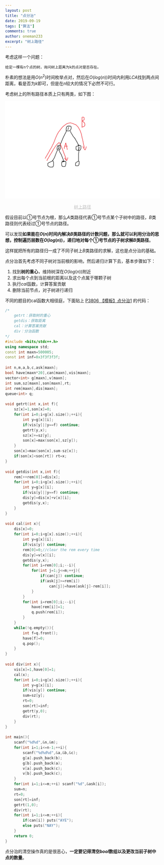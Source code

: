 ```yaml
---
layout: post
title: "点分治"
date: 2019-09-19
tags: ["算法"]
comments: true
author: oneman233
excerpt: "树上路径"
---
```


考虑这样一个问题：

    给定一棵有n个点的树，询问树上距离为k的点对是否存在。 

朴素的想法是用$O(n^2)$时间枚举点对，然后在$O(log(n))$时间内利用$LCA$找到两点间距离，看是否为$k$即可，但是在$n$较大的情况下必然不可行。

考虑树上的所有路径本质上只有两类，如下图：

<div align=center>
    <img src="../images/2019-09-19-DianFenZhi-1.png"/>
    <p style="font-size:14px;color:#C0C0C0;text-decoration:underline">
        树上路径
    </p>
</div>

假设目前以①号节点为根，那么$A$类路径代表①号节点某个子树中的路径，$B$类路径则代表经过①号节点的路径。

可以发现**如果能在$O(n)$时间内解决$B$类路径的计数问题，那么就可以利用分治的思想，控制遍历层数在$O(log(n))$，递归地对每个①号节点的子树求解$B$类路径**。

这样就把所有的路径归一成了不同子树上$B$类路径的求解，这也是点分治的基础。

点分治首先考虑不同子树对当前根的影响，然后递归计算下去，基本步骤如下：

1. 找到**树的重心**，维持树深在$O(log(n))$附近
2. 求出每个点到当前根的距离以及这个点属于哪颗子树
3. 执行$cal$函数，计算答案贡献
4. 删除当前节点，对子树进行递归

不同的题目的cal函数大相径庭，下面贴上 [P3806 【模板】点分治1](https://www.luogu.org/problem/P3806) 的代码：

```c++
/*
    getrt：获取树的重心
    getdis：获取距离
    cal：计算答案贡献
    div：分治函数
*/
#include <bits/stdc++.h>
using namespace std;
const int maxn=500005;
const int inf=0x3f3f3f3f;

int n,m,a,b,c,ask[maxn];
bool have[maxn*20],can[maxn],vis[maxn];
vector<int> g[maxn],v[maxn];
int sum,sz[maxn],son[maxn],rt;
int rem[maxn],dis[maxn];
queue<int> q;

void getrt(int x,int f){
    sz[x]=1,son[x]=0;
    for(int i=0;i<g[x].size();++i){
        int y=g[x][i];
        if(vis[y]||y==f) continue;
        getrt(y,x);
        sz[x]+=sz[y];
        son[x]=max(son[x],sz[y]);
    }
    son[x]=max(son[x],sum-sz[x]);
    if(son[x]<son[rt]) rt=x;
}

void getdis(int x,int f){
    rem[++rem[0]]=dis[x];
    for(int i=0;i<g[x].size();++i){
        int y=g[x][i];
        if(vis[y]||y==f) continue;
        dis[y]=dis[x]+v[x][i];
        getdis(y,x);
    }
}

void cal(int x){
    dis[x]=0;
    for(int i=0;i<g[x].size();++i){
        int y=g[x][i];
        if(vis[y]) continue;
        rem[0]=0;//clear the rem every time
        dis[y]=v[x][i];
        getdis(y,x);
        for(int i=rem[0];i;--i){
            for(int j=1;j<=m;++j){
                if(can[j]) continue;
                if(ask[j]>=rem[i])
                    can[j]|=have[ask[j]-rem[i]];
            }
        }
        for(int i=rem[0];i;--i){
            have[rem[i]]=1;
            q.push(rem[i]);
        }
    }
    while(!q.empty()){
        int f=q.front();
        have[f]=0;
        q.pop();
    }
}

void div(int x){
    vis[x]=1,have[0]=1;
    cal(x);
    for(int i=0;i<g[x].size();++i){
        int y=g[x][i];
        if(vis[y]) continue;
        sum=sz[y];
        rt=0;
        son[rt]=inf;
        getrt(y,0);
        div(rt);
    }
}

int main(){
    scanf("%d%d",&n,&m);
    for(int i=1;i<=n-1;++i){
        scanf("%d%d%d",&a,&b,&c);
        g[a].push_back(b);
        g[b].push_back(a);
        v[a].push_back(c);
        v[b].push_back(c);
    }
    for(int i=1;i<=m;++i) scanf("%d",&ask[i]);
    sum=n;
    rt=0;
    son[rt]=inf;
    getrt(1,0);
    div(rt);
    for(int i=1;i<=m;++i){
        if(can[i]) puts("AYE");
        else puts("NAY");
    }
    return 0;
}
```

点分治的清空操作真的是很恶心，**一定要记得清空$bool$数组以及更改当前子树中点的数量**。
